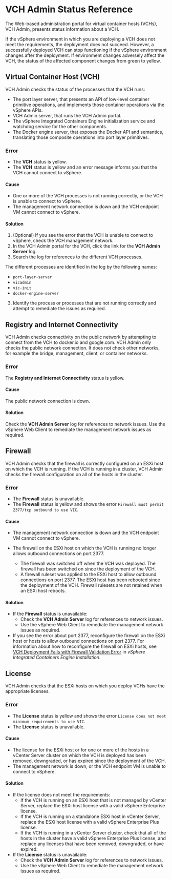 # VCH Admin Status Reference #

The Web-based administration portal for virtual container hosts (VCHs), VCH Admin, presents status information about a VCH.

If the vSphere environment in which you are deploying a VCH does not meet the requirements, the deployment does not succeed. However, a successfully deployed VCH can stop functioning if the vSphere environment changes after the deployment. If environment changes adversely affect the VCH, the status of the affected component changes from green to yellow.

## Virtual Container Host (VCH) ##

VCH Admin checks the status of the processes that the VCH runs:

- The port layer server, that presents an API of low-level container primitive operations, and implements those container operations via the vSphere APIs.
- VCH Admin server, that runs the VCH Admin portal. 
- The vSphere Integrated Containers Engine initialization service and watchdog service for the other components. 
- The Docker engine server, that exposes the Docker API and semantics, translating those composite operations into port layer primitives.

### Error ###

- The **VCH** status is yellow.
- The **VCH** status is yellow and an error message informs you that the VCH cannot connect to vSphere.

#### Cause ####

- One or more of the VCH processes is not running correctly, or the VCH is unable to connect to vSphere.
- The management network connection is down and the VCH endpoint VM cannot connect to vSphere.

#### Solution ####

1. (Optional) If you see the error that the VCH is unable to connect to vSphere, check the VCH management network.
2. In the VCH Admin portal for the VCH, click the link for the **VCH Admin Server** log.
2. Search the log for references to the different VCH processes.

  The different processes are identified in the log by the following names:

  - `port-layer-server`
  - `vicadmin`
  - `vic-init`
  - `docker-engine-server`

3. Identify the process or processes that are not running correctly and attempt to remediate the issues as required.

## Registry and Internet Connectivity ##

VCH Admin checks connectivity on the public network by attempting to connect from the VCH to docker.io and google.com. VCH Admin only checks the public network connection. It does not check other networks, for example the bridge, management, client, or container networks.

### Error ###

The **Registry and Internet Connectivity** status is yellow.

#### Cause ####

The public network connection is down.

#### Solution ####

Check the **VCH Admin Server** log for references to network issues. Use the vSphere Web Client to remediate the management network issues as required.

## Firewall ##

VCH Admin checks that the firewall is correctly configured on an ESXi host on which the VCH is running. If the VCH is running in a cluster, VCH Admin checks the firewall configuration on all of the hosts in the cluster.

### Error ###

- The **Firewall** status is unavailable.
- The **Firewall** status is yellow and shows the error `Firewall must permit 2377/tcp outbound to use VIC`.

#### Cause ####

- The management network connection is down and the VCH endpoint VM cannot connect to vSphere. 
- The firewall on the ESXi host on which the VCH is running no longer allows outbound connections on port 2377.

  - The firewall was switched off when the VCH was deployed. The firewall has been switched on since the deployment of the VCH.
  - A firewall ruleset was applied to the ESXi host to allow outbound connections on port 2377. The ESXi host has been rebooted since the deployment of the VCH. Firewall rulesets are not retained when an ESXi host reboots.

#### Solution ####

- If the **Firewall** status is unavailable: 
  - Check the **VCH Admin Server** log for references to network issues. 
  - Use the vSphere Web Client to remediate the management network issues as required.
- If you see the error about port 2377, reconfigure the firewall on the ESXi host or hosts to allow  outbound connections on port 2377. For information about how to reconfigure the firewall on ESXi hosts, see [VCH Deployment Fails with Firewall Validation Error](../vic_installation/ts_firewall_error.html) in *vSphere Integrated Containers Engine Installation*.


## License ##

VCH Admin checks that the ESXi hosts on which you deploy VCHs have the appropriate licenses.

### Error ###

- The **License** status is yellow and shows the error `License does not meet minimum requirements to use VIC`.
- The **License** status is unavailable.

#### Cause ####

- The license for the ESXi host or for one or more of the hosts in a vCenter Server cluster on which the VCH is deployed has been removed, downgraded, or has expired since the deployment of the VCH.
- The management network is down, or the VCH endpoint VM is unable to connect to vSphere.

#### Solution ####

- If the license does not meet the requirements:
  - If the VCH is running on an ESXi host that is not managed by vCenter Server, replace the ESXi host license with a valid vSphere Enterprise license.
  - If the VCH is running on a standalone ESXi host in vCenter Server, replace the ESXi host license with a valid vSphere Enterprise Plus license.
  - If the VCH is running in a vCenter Server cluster, check that all of the hosts in the cluster have a valid vSphere Enterprise Plus license, and replace any licenses that have been removed, downgraded, or have expired.
- If the **License** status is unavailable: 
  - Check the **VCH Admin Server** log for references to network issues. 
  - Use the vSphere Web Client to remediate the management network issues as required.